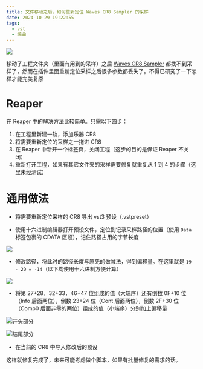 ```yaml
---
title: 文件移动之后，如何重新定位 Waves CR8 Sampler 的采样
date: 2024-10-29 19:22:55
tags: 
  - vst
  - 编曲
---
```


![](https://img30.360buyimg.com/ddimgp/jfs/t20271029/238303/11/23409/40580/6720de84Faf35ed13/c499a1979e416f25.png)

移动了工程文件夹（里面有用到的采样）之后 [Waves CR8 Sampler](https://www.waves.com/plugins/cr8-creative-sampler) 都找不到采样了，然而在插件里面重新定位采样之后很多参数都丢失了。不得已研究了一下怎样才能完美复原

<!-- more -->

# Reaper

在 Reaper 中的解决方法比较简单。只需以下四步：

1. 在工程里新建一轨，添加乐器 CR8
2. 将需要重新定位的采样之一拖进 CR8
3. 在 Reaper 中新开一个标签页，关闭工程（这步的目的是保证 Reaper 不关闭）
4. 重新打开工程，如果有其它文件夹的采样需要修复就重复从 1 到 4 的步骤（这里未经测试）

# 通用做法

- 将需要重新定位采样的 CR8 导出 vst3 预设（.vstpreset）

- 使用十六进制编辑器打开预设文件，定位到记录采样路径的位置（使用 `Data` 标签包裹的 CDATA 区段），记住路径占用的字节长度

![](https://img30.360buyimg.com/ddimgp/jfs/t20271029/178832/28/50450/26315/6720e3c0F163197ea/52bccfd3d08aaeaf.png)

- 修改路径，将此时的路径长度与原先的做减法，得到偏移量。在这里就是 `19 - 2D = -14`（以下均使用十六进制方便计算）

![](https://img30.360buyimg.com/ddimgp/jfs/t20271029/237488/4/27142/22685/6720e981Ffc9bc57e/ac8e2a01f6359e9c.png)

- 将第 27+28，32+33，46+47 位组成的值（大端序）还有倒数 0F+10 位（Info 后面两位），倒数 23+24 位（Cont 后面两位），倒数 2F+30 位（Comp0 后面非零的两位）组成的值（小端序）分别加上偏移量

![开头部分](https://img30.360buyimg.com/ddimgp/jfs/t20271029/166711/10/50076/18148/6720f10aF208f4a23/97d913436b1f1d20.png)

![结尾部分](https://img30.360buyimg.com/ddimgp/jfs/t20271029/208637/38/46012/18131/6720f176F8c2a9c38/15e0ec74d3c12d4e.png)

- 在当前的 CR8 中导入修改后的预设

这样就修复完成了，未来可能考虑做个脚本，如果有批量修复的需求的话。